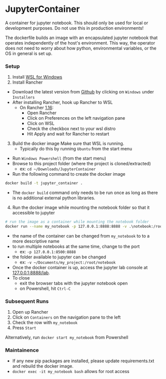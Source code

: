 # JupyterContainer
A container for jupyter notebook. This should only be used for local or development purposes. Do not use this in production environments!

The dockerfile builds an image with an encapsulated jupyter notebook that operates independently of the host's environment. This way, the operator does not need to worry about how python, environmental variables, or the OS in general is set up. 

### Setup
1. Install [WSL for Windows](https://learn.microsoft.com/en-us/windows/wsl/install)
2. Install Rancher
  - Download the latest version from [Github](https://github.com/rancher-sandbox/rancher-desktop/releases) by clicking on `Windows` under `Installers`
  - After installing Rancher, hook up Rancher to WSL
    - On Rancher [1.16](https://docs.rancherdesktop.io/1.16/ui/preferences/wsl/integrations):
      - Open Rancher
      - Click on Preferences on the left navigation pane
      - Click on WSL
      - Check the checkbox next to your wsl distro
      - Hit Apply and wait for Rancher to restart
3. Build the docker image
Make sure that WSL is running.
    - Typically do this by running `Ubuntu` from the start menu 
  - Run `Windows Powershell` (from the start menu)
  - Browse to this project folder (where the project is cloned/extracted)
    - ex: `cd ~/Downloads/JupyterContainer`
  - Run the following command to create the docker image
```bash
docker build -t jupyter_container .
```
  - The `docker build` command only needs to be run once as long as there is no additional external python libraries.

4. Run the docker image while mounting the notebook folder so that it accessible to jupyter

```bash
# run the image as a container while mounting the notebook folder
docker run --name my_notebook -p 127.0.0.1:8888:8888 -v .\notebook:/root/notebook jupyter_container:latest
```
  - the name of the container can be changed from `my_notebook` to to a more descriptive name
  - to run multiple notebooks at the same time, change to the port
    - ex: `-p 127.0.0.1:8500:8888`
  - the folder available to jupyter can be changed
    - ex: `-v ~/Documents/my_project:/root/notebook`
  - Once the docker container is up, access the jupyter lab console at [127.0.0.1:8888/lab](http://127.0.0.1:8888/lab).
  - To close
    - exit the browser tabs with the jupyter notebook open
    - on Powershell, hit `Ctrl-C`

### Subsequent Runs
1. Open up Rancher
2. Click on `Containers` on the navigation pane to the left
3. Check the row with `my_notebook`
4. Press `Start`

Alternatively, run `docker start my_notebook` from Powershell

### Maintainence
- If any new pip packages are installed, please update requirements.txt and rebuild the docker image. 
- `docker exec -it my_notebook bash` allows for root access
